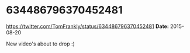 # 634486796370452481
https://twitter.com/TomFrankly/status/634486796370452481
**Date:** 2015-08-20

New video's about to drop :)
